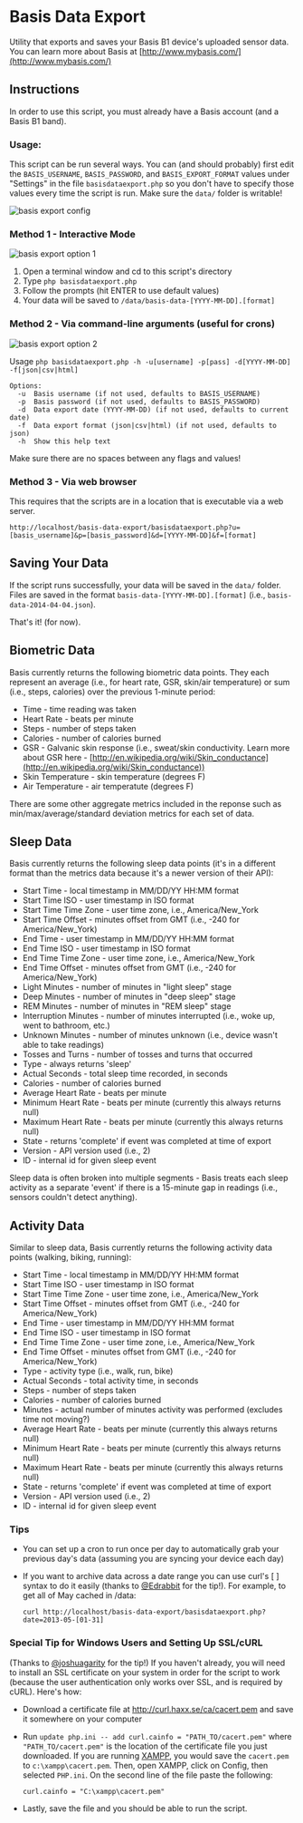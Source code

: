 # Basis Data Export

Utility that exports and saves your Basis B1 device's uploaded sensor data.
You can learn more about Basis at [http://www.mybasis.com/](http://www.mybasis.com/)

## Instructions

In order to use this script, you must already have a Basis account (and a Basis B1 band).

### Usage:
This script can be run several ways. You can (and should probably) first edit the `BASIS_USERNAME`, `BASIS_PASSWORD`, and `BASIS_EXPORT_FORMAT` values under "Settings" in the file `basisdataexport.php` so you don't have to specify those values every time the script is run. Make sure the `data/` folder is writable!

![basis export config](http://www.quantifiedbob.com/images/basis-screenshots/basis-export-screenshot-config.png)

### Method 1 - Interactive Mode

![basis export option 1](http://www.quantifiedbob.com/images/basis-screenshots/basis-export-screenshot-1.png)

1. Open a terminal window and cd to this script's directory
2. Type `php basisdataexport.php`
3. Follow the prompts (hit ENTER to use default values)
4. Your data will be saved to `/data/basis-data-[YYYY-MM-DD].[format]`


### Method 2 - Via command-line arguments (useful for crons)

![basis export option 2](http://www.quantifiedbob.com/images/basis-screenshots/basis-export-screenshot-2.png)

Usage `php basisdataexport.php -h -u[username] -p[pass] -d[YYYY-MM-DD] -f[json|csv|html]`
```
Options:
  -u  Basis username (if not used, defaults to BASIS_USERNAME)
  -p  Basis password (if not used, defaults to BASIS_PASSWORD)
  -d  Data export date (YYYY-MM-DD) (if not used, defaults to current date)
  -f  Data export format (json|csv|html) (if not used, defaults to json)
  -h  Show this help text
```
Make sure there are no spaces between any flags and values!

### Method 3 - Via web browser
This requires that the scripts are in a location that is executable via a web server.

`http://localhost/basis-data-export/basisdataexport.php?u=[basis_username]&p=[basis_password]&d=[YYYY-MM-DD]&f=[format]`

## Saving Your Data
If the script runs successfully, your data will be saved in the `data/` folder. Files are saved in the format `basis-data-[YYYY-MM-DD].[format]` (i.e., `basis-data-2014-04-04.json`).

That's it! (for now).


## Biometric Data

Basis currently returns the following biometric data points. They each represent an average (i.e., for heart rate, GSR, skin/air temperature) or sum (i.e., steps, calories) over the previous 1-minute period:

- Time - time reading was taken
- Heart Rate - beats per minute
- Steps - number of steps taken
- Calories - number of calories burned
- GSR - Galvanic skin response (i.e., sweat/skin conductivity. Learn more about GSR here - [http://en.wikipedia.org/wiki/Skin_conductance](http://en.wikipedia.org/wiki/Skin_conductance))
- Skin Temperature - skin temperature (degrees F)
- Air Temperature - air temperatute (degrees F)

There are some other aggregate metrics included in the reponse such as min/max/average/standard deviation metrics for each set of data.

## Sleep Data

Basis currently returns the following sleep data points (it's in a different format than the metrics data because it's a newer version of their API):

- Start Time - local timestamp in MM/DD/YY HH:MM format
- Start Time ISO - user timestamp in ISO format
- Start Time Time Zone - user time zone, i.e., America/New_York
- Start Time Offset - minutes offset from GMT (i.e., -240 for America/New_York)
- End Time - user timestamp in MM/DD/YY HH:MM format
- End Time ISO - user timestamp in ISO format
- End Time Time Zone - user time zone, i.e., America/New_York
- End Time Offset - minutes offset from GMT (i.e., -240 for America/New_York)
- Light Minutes - number of minutes in "light sleep" stage
- Deep Minutes - number of minutes in "deep sleep" stage
- REM Minutes - number of minutes in "REM sleep" stage
- Interruption Minutes - number of minutes interrupted (i.e., woke up, went to bathroom, etc.)
- Unknown Minutes - number of minutes unknown (i.e., device wasn't able to take readings)
- Tosses and Turns - number of tosses and turns that occurred
- Type - always returns 'sleep'
- Actual Seconds - total sleep time recorded, in seconds
- Calories - number of calories burned
- Average Heart Rate - beats per minute
- Minimum Heart Rate - beats per minute (currently this always returns null)
- Maximum Heart Rate - beats per minute (currently this always returns null)
- State - returns 'complete' if event was completed at time of export
- Version - API version used (i.e., 2)
- ID - internal id for given sleep event

Sleep data is often broken into multiple segments - Basis treats each sleep activity as a separate 'event' if there is a 15-minute gap in readings (i.e., sensors couldn't detect anything).

## Activity Data

Similar to sleep data, Basis currently returns the following activity data points (walking, biking, running):

- Start Time - local timestamp in MM/DD/YY HH:MM format
- Start Time ISO - user timestamp in ISO format
- Start Time Time Zone - user time zone, i.e., America/New_York
- Start Time Offset - minutes offset from GMT (i.e., -240 for America/New_York)
- End Time - user timestamp in MM/DD/YY HH:MM format
- End Time ISO - user timestamp in ISO format
- End Time Time Zone - user time zone, i.e., America/New_York
- End Time Offset - minutes offset from GMT (i.e., -240 for America/New_York)
- Type - activity type (i.e., walk, run, bike)
- Actual Seconds - total activity time, in seconds
- Steps - number of steps taken
- Calories - number of calories burned
- Minutes - actual number of minutes activity was performed (excludes time not moving?)
- Average Heart Rate - beats per minute (currently this always returns null)
- Minimum Heart Rate - beats per minute (currently this always returns null)
- Maximum Heart Rate - beats per minute (currently this always returns null)
- State - returns 'complete' if event was completed at time of export
- Version - API version used (i.e., 2)
- ID - internal id for given sleep event

### Tips
- You can set up a cron to run once per day to automatically grab your previous day's data (assuming you are syncing your device each day)
- If you want to archive data across a date range you can use curl's [ ] syntax to do it easily (thanks to [@Edrabbit](http://twitter.com/edrabbit) for the tip!). For example, to get all of May cached in /data:

  `curl http://localhost/basis-data-export/basisdataexport.php?date=2013-05-[01-31]`

### Special Tip for Windows Users and Setting Up SSL/cURL
(Thanks to [@joshuagarity](https://github.com/joshuagarity) for the tip!)
If you haven't already, you will need to install an SSL certificate on your system in order for the script to work (because the user authentication only works over SSL, and is required by cURL). Here's how:

- Download a certificate file at http://curl.haxx.se/ca/cacert.pem and save it somewhere on your computer
- Run `update php.ini -- add curl.cainfo = "PATH_TO/cacert.pem"` where `"PATH_TO/cacert.pem"` is the location of the certificate file you just downloaded. If you are running [XAMPP](https://www.apachefriends.org/index.html), you would save the `cacert.pem` to `c:\xampp\cacert.pem`. Then, open XAMPP, click on Config, then selected `PHP.ini`. On the second line of the file paste the following:

  `curl.cainfo = "C:\xampp\cacert.pem"`

- Lastly, save the file and you should be able to run the script.


